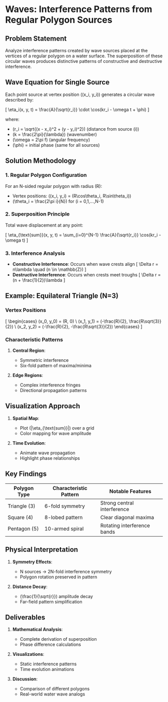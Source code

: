 # Waves: Interference Patterns from Regular Polygon Sources

## Problem Statement
Analyze interference patterns created by wave sources placed at the vertices of a regular polygon on a water surface. The superposition of these circular waves produces distinctive patterns of constructive and destructive interference.

## Wave Equation for Single Source
Each point source at vertex position \((x_i, y_i)\) generates a circular wave described by:

\[
\eta_i(x, y, t) = \frac{A}{\sqrt{r_i}} \cdot \cos(kr_i - \omega t + \phi)
\]

where:
- \(r_i = \sqrt{(x - x_i)^2 + (y - y_i)^2}\) (distance from source \(i\))
- \(k = \frac{2\pi}{\lambda}\) (wavenumber)
- \(\omega = 2\pi f\) (angular frequency)
- \(\phi\) = initial phase (same for all sources)

## Solution Methodology

### 1. Regular Polygon Configuration
For an N-sided regular polygon with radius \(R\):
- Vertex positions: \((x_i, y_i) = (R\cos\theta_i, R\sin\theta_i)\)
- \(\theta_i = \frac{2\pi i}{N}\) for \(i = 0,1,...,N-1\)

### 2. Superposition Principle
Total wave displacement at any point:

\[
\eta_{\text{sum}}(x, y, t) = \sum_{i=0}^{N-1} \frac{A}{\sqrt{r_i}} \cos(kr_i - \omega t)
\]

### 3. Interference Analysis
- **Constructive Interference**: Occurs when wave crests align
  \[
  \Delta r = n\lambda \quad (n \in \mathbb{Z})
  \]
- **Destructive Interference**: Occurs when crests meet troughs
  \[
  \Delta r = (n + \frac{1}{2})\lambda
  \]

## Example: Equilateral Triangle (N=3)

### Vertex Positions
\[
\begin{cases}
(x_0, y_0) = (R, 0) \\
(x_1, y_1) = (-\frac{R}{2}, \frac{R\sqrt{3}}{2}) \\
(x_2, y_2) = (-\frac{R}{2}, -\frac{R\sqrt{3}}{2})
\end{cases}
\]

### Characteristic Patterns
1. **Central Region**: 
   - Symmetric interference
   - Six-fold pattern of maxima/minima

2. **Edge Regions**:
   - Complex interference fringes
   - Directional propagation patterns

## Visualization Approach
1. **Spatial Map**:
   - Plot \(|\eta_{\text{sum}}|\) over a grid
   - Color mapping for wave amplitude

2. **Time Evolution**:
   - Animate wave propagation
   - Highlight phase relationships

## Key Findings
| Polygon Type | Characteristic Pattern | Notable Features |
|--------------|------------------------|------------------|
| Triangle (3) | 6-fold symmetry | Strong central interference |
| Square (4)   | 8-lobed pattern | Clear diagonal maxima |
| Pentagon (5) | 10-armed spiral | Rotating interference bands |

## Physical Interpretation
1. **Symmetry Effects**:
   - N sources → 2N-fold interference symmetry
   - Polygon rotation preserved in pattern

2. **Distance Decay**:
   - \(\frac{1}{\sqrt{r}}\) amplitude decay
   - Far-field pattern simplification

## Deliverables

1. **Mathematical Analysis**:
   - Complete derivation of superposition
   - Phase difference calculations

2. **Visualizations**:
   - Static interference patterns
   - Time evolution animations

3. **Discussion**:
   - Comparison of different polygons
   - Real-world water wave analogs
